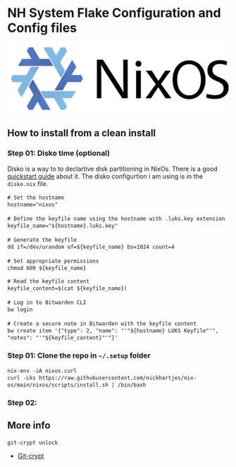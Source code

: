 # NH System Flake Configuration and Config files
![NixOs](./doc/NixOS.svg)

## How to install from a clean install

### Step 01: Disko time (optional)
Disko is a way to to declartive disk partitioning in NixOs.
There is a good [quickstart guide](https://github.com/nix-community/disko/blob/master/docs/quickstart.md) about it. The disko configurtion i am using is in the `disko.nix` file.

```shell
# Set the hostname
hostname="nixos"

# Define the keyfile name using the hostname with .luks.key extension
keyfile_name="${hostname}.luks.key"

# Generate the keyfile
dd if=/dev/urandom of=${keyfile_name} bs=1024 count=4

# Set appropriate permissions
chmod 600 ${keyfile_name}
```


```shell
# Read the keyfile content
keyfile_content=$(cat ${keyfile_name})

# Log in to Bitwarden CLI
bw login

# Create a secure note in Bitwarden with the keyfile content
bw create item '{"type": 2, "name": "'"${hostname} LUKS Keyfile"'", "notes": "'"${keyfile_content}"'"}'
```


### Step 01: Clone the repo in `~/.setup` folder
```shell
nix-env -iA nixos.curl
curl -Lks https://raw.githubusercontent.com/nickhartjes/nix-os/main/nixos/scripts/install.sh | /bin/bash
```

### Step 02:



## More info
```shell
git-crypt unlock
```
- [Git-crypt](https://www.agwa.name/projects/git-crypt/)
